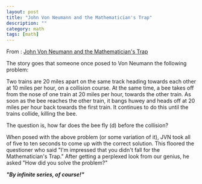 ```yaml
---
layout: post
title: "John Von Neumann and the Mathematician's Trap"
description: ""
category: math 
tags: [math]
---
```


From : [John Von Neumann and the Mathematician's Trap](http://thesciencepundit.blogspot.com/2006/07/john-von-neumann-and-mathematicians.html)

The story goes that someone once posed to Von Neumann the following problem:

Two trains are 20 miles apart on the same track heading towards each other at 10
miles per hour, on a collision course. At the same time, a bee takes off from 
the nose of one train at 20 miles per hour, towards the other train. As soon as 
the bee reaches the other train, it bangs huwey and heads off at 20 miles per 
hour back towards the first train. It continues to do this until the trains 
collide, killing the bee.

The question is, how far does the bee fly (d) before the collision?

When posed with the above problem (or some variation of it), JVN took all of 
five to ten seconds to come up with the correct solution. This floored the 
questioner who said "I'm impressed that you didn't fall for the Mathematician's 
Trap." After getting a perplexed look from our genius, he asked "How did you 
solve the problem?"

***"By infinite series, of course!"***


